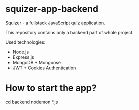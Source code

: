 # squizer-app-backend

Squizer - a fullstack JavaScript quiz application.

This repository contains only a backend part of whole project.

Used technologies:

- Node.js
- Express.js
- MongoDB + Mongoose
- JWT + Cookies Authentication

# How to start the app?

cd backend
nodemon *.js
